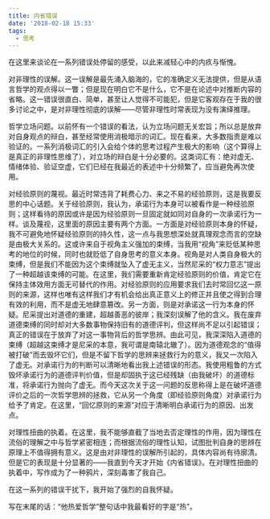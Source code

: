 ```yaml
---
title: 内省错误
date: '2018-02-18 15:33'
tags:
  - 思考
---
```


在这里来谈论在一系列错误处停留的感受，以此来减轻心中的内疚与惭愧。

对非理性的误解。这一误解是最先涌入脑海的，它的准确定义无法提供，但是从语言哲学的观点得以一瞥；但是现在明白它不是什么，它不是在论述中对推断内容的省略。这一错误很直白、简单，甚至让人觉得不可能犯，但是它客观存在于我的很多讨论之中，是对非理性彻底的误解——尽管非理性时常表现为没有演绎推理。

哲学立场问题。以前怀有一个错误的看法，认为立场问题无关宏旨；所以总是放弃对自身观点的辩白，甚至经常使用消极暗示的词汇。现在看来，大多数指责是难以验证的。一系列消极词汇的引入会给个体的思考过程产生极大的影响（这个算得上是真正的非理性思维了），对立场的辩白是十分必要的。这类词汇有：绝对虚无、情绪体验、验证空虚，它们已经在我最近的表述中十分频繁了，应当避免再次使用。

对经验原则的蔑视。最近时常违背了耗费心力、来之不易的经验原则，这是我要反思的中心话题。关于经验原则，我认为，承诺行为本身可以被看作是一种经验原则；这样看待的原因或许是因为经验原则一旦固定就如同对自身的一次承诺行为一样。谈及蔑视，这里面的原因主要有两个方面。一方面是对经验原则本身的怀疑，我不可避免地怀疑经验原则的持久性，这一点与我思想深处就真理观念而言的空缺是由极大关系的。这或许来自于视角主义强加的束缚，当我用“视角”来贬低某种思考的地位的时候，同时也就贬低了自身思考的意义本身。视角是对人类自身极大的束缚，但是我们不能因为这个束缚就坠入了虚无主义，当然尼采的“权力意志”提出了一种超越该束缚的可能。在这里，我们需要重新肯定经验原则的价值，肯定它在保持主体效用方面无可替代的作用。对经验原则的应用要求我们去时常回忆这一原则的来源，这样也唯有这样我们才有机会给出真正意义上的修正并且使之得到合理有效的利用，而不是虚无地肆意篡改。另一方面，则是对承诺这一行为本身的怀疑。尼采提出对道德的重建，超越善恶的彼岸；我深刻误解了他的含义。我在废弃道德束缚的同时却对大多数事物保持旧有的道德评判，但这样尚不足以引起错误；真正的错误在于放弃了对这一事物背后的哲学思辨。由此可见，我深深陷入道德的束缚（超越这束缚才是尼采的本意，我可谓是南辕北辙了）。因为道德观念的“值得被打破”而去毁坏它们，但是不留下哲学的思辨来拯救行为的意义，我又一次陷入了虚无。对承诺行为的判断可以清晰地看出我上述错误的形态。我使用粗鲁的方式毁坏承诺行为的道德评判价值，但是却固执于这已经残缺（由我破坏）的道德标准，将承诺行为抛向了虚无。而今天这次关于这一问题的反思称得上是在破坏道德评价之后的一次哲学思辨的拯救，它从另一个角度（即经验原则角度）对承诺行为给予了肯定。在这里，“回忆原则的来源”对应于清晰明白承诺行为的原因、出发点。

对理性扭曲的执着。在这里，我不能够直截了当地去否定理性的作用，因为理性在流俗的理解之中与哲学紧密相连；而根据流俗的理性认知，试图批判自身的思辨在原理上不值得拥有意义。这是由对非理性的误解所引起的，具体内容尚有待廓清。但是它的表现是十分显著的——我直到今天才开始《内省错误》。在对理性扭曲的执着中，写作成为了一种鸦片，深刻毒害了我自己。

在这一系列的错误干扰下，我开始了强烈的自我怀疑。

写在末尾的话：“他热爱哲学”整句话中我最看好的字是“热”。
